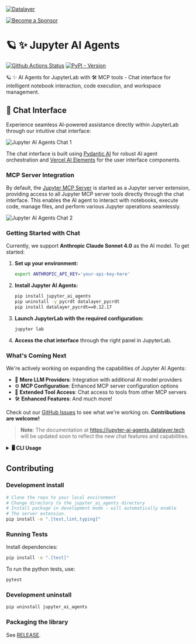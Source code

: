 <!--
  ~ Copyright (c) 2024-2025 Datalayer, Inc.
  ~
  ~ BSD 3-Clause License
-->

[![Datalayer](https://assets.datalayer.tech/datalayer-25.svg)](https://datalayer.ai)

[![Become a Sponsor](https://img.shields.io/static/v1?label=Become%20a%20Sponsor&message=%E2%9D%A4&logo=GitHub&style=flat&color=1ABC9C)](https://github.com/sponsors/datalayer)

# 🪐 ✨ Jupyter AI Agents

[![Github Actions Status](https://github.com/datalayer/jupyter-ai-agents/workflows/Build/badge.svg)](https://github.com/datalayer/jupyter-ai-agents/actions/workflows/build.yml)
[![PyPI - Version](https://img.shields.io/pypi/v/jupyter-ai-agents)](https://pypi.org/project/jupyter-ai-agents)

🪐 ✨ AI Agents for JupyterLab with 🛠️ MCP tools - Chat interface for intelligent notebook interaction, code execution, and workspace management.

## 💬 Chat Interface

Experience seamless AI-powered assistance directly within JupyterLab through our intuitive chat interface:

![Jupyter AI Agents Chat 1](https://assets.datalayer.tech/jupyter-ai-agents/jupyter-ai-agents-chat-1.png)

The chat interface is built using [Pydantic AI](https://github.com/pydantic/pydantic-ai) for robust AI agent orchestration and [Vercel AI Elements](https://github.com/vercel/ai-elements) for the user interface components.

### MCP Server Integration

By default, the [Jupyter MCP Server](https://github.com/datalayer/jupyter-mcp-server) is started as a Jupyter server extension, providing access to all Jupyter MCP server tools directly through the chat interface. This enables the AI agent to interact with notebooks, execute code, manage files, and perform various Jupyter operations seamlessly.

![Jupyter AI Agents Chat 2](https://assets.datalayer.tech/jupyter-ai-agents/jupyter-ai-agents-chat-2.png)

### Getting Started with Chat

Currently, we support **Anthropic Claude Sonnet 4.0** as the AI model. To get started:

1. **Set up your environment:**
   ```bash
   export ANTHROPIC_API_KEY='your-api-key-here'
   ```

2. **Install Jupyter AI Agents:**
   ```bash
   pip install jupyter_ai_agents
   pip uninstall -y pycrdt datalayer_pycrdt
   pip install datalayer_pycrdt==0.12.17
   ```

3. **Launch JupyterLab with the required configuration:**
   ```bash
   jupyter lab
   ```

4. **Access the chat interface** through the right panel in JupyterLab.

### What's Coming Next

We're actively working on expanding the capabilities of Jupyter AI Agents:

- 🚀 **More LLM Providers**: Integration with additional AI model providers
- ⚙️ **MCP Configuration**: Enhanced MCP server configuration options
- 🔧 **Extended Tool Access**: Chat access to tools from other MCP servers
- 🛠️ **Enhanced Features**: And much more!

Check out our [GitHub Issues](https://github.com/datalayer/jupyter-ai-agents/issues) to see what we're working on. **Contributions are welcome!**

> **Note**: The documentation at https://jupyter-ai-agents.datalayer.tech will be updated soon to reflect the new chat features and capabilities.


<details>
<summary><strong>🖥️ CLI Usage</strong></summary>

## CLI Usage

You can also use Jupyter AI Agents through the command line interface for automated notebook operations.

![Jupyter AI Agents CLI](https://assets.datalayer.tech/jupyter-ai-agent/ai-agent-prompt-demo-terminal.gif)

### Basic Installation

To install Jupyter AI Agents, run the following command:

```bash
pip install jupyter_ai_agents
pip uninstall -y pycrdt datalayer_pycrdt
pip install datalayer_pycrdt==0.12.17
```

Or clone this repository and install it from source:

```bash
git clone https://github.com/datalayer/jupyter-ai-agents
cd jupyter-ai-agents
pip install -e .
```

### JupyterLab Setup

The Jupyter AI Agents can directly interact with JupyterLab. The modifications made by the Jupyter AI Agents can be seen in real-time thanks to [Jupyter Real Time Collaboration](https://jupyterlab.readthedocs.io/en/stable/user/rtc.html). Make sure you have JupyterLab installed with the Collaboration extension:

```bash
pip install jupyterlab==4.4.1 jupyter-collaboration==4.0.2
```

We ask you to take additional actions to overcome limitations and bugs of the pycrdt library. Ensure you create a new shell after running the following commands:

```bash
pip uninstall -y pycrdt datalayer_pycrdt
pip install datalayer_pycrdt==0.12.17
```
### Examples

Jupyter AI Agents provides CLI commands to help your JupyterLab session using **Pydantic AI agents** with **Model Context Protocol (MCP)** for tool integration.

Start JupyterLab, setting a `port` and a `token` to be reused by the agent, and create a notebook `notebook.ipynb`.

```bash
# make jupyterlab
jupyter lab --port 8888 --IdentityProvider.token MY_TOKEN
```

Jupyter AI Agents supports multiple AI model providers (more information can be found on [this documentation page](https://jupyter-ai-agents.datalayer.tech/docs/models)).

### API Keys Configuration

Set the appropriate API key for your chosen provider:

**OpenAI:**
```bash
export OPENAI_API_KEY='your-api-key-here'
```

**Anthropic:**
```bash
export ANTHROPIC_API_KEY='your-api-key-here'
```

**Azure OpenAI:**
```bash
export AZURE_OPENAI_API_KEY='your-api-key-here'
export AZURE_OPENAI_ENDPOINT='https://your-resource.openai.azure.com'
export AZURE_OPENAI_API_VERSION='2024-08-01-preview'  # optional
```

**Important for Azure OpenAI:** 
- The `AZURE_OPENAI_ENDPOINT` should be just the base URL (e.g., `https://your-resource.openai.azure.com`)
- Do NOT include `/openai/deployments/...` or query parameters in the endpoint
- The deployment name is specified via the `--model-name` parameter
- See `.env.azure.example` for a complete configuration template

**Other providers:**
```bash
export GOOGLE_API_KEY='your-api-key-here'        # For Google/Gemini
export COHERE_API_KEY='your-api-key-here'        # For Cohere
export GROQ_API_KEY='your-api-key-here'          # For Groq
export MISTRAL_API_KEY='your-api-key-here'       # For Mistral
# AWS credentials for Bedrock
export AWS_ACCESS_KEY_ID='your-key'
export AWS_SECRET_ACCESS_KEY='your-secret'
export AWS_REGION='us-east-1'
```

### Model Specification

You can specify the model in two ways:

1. **Using `--model` with full string** (recommended):
   ```bash
   --model "openai:gpt-4o"
   --model "anthropic:claude-sonnet-4-0"
   --model "azure-openai:deployment-name"
   ```

2. **Using `--model-provider` and `--model-name`**:
   ```bash
   --model-provider openai --model-name gpt-4o
   --model-provider anthropic --model-name claude-sonnet-4-0
   ```

Supported providers: `openai`, `anthropic`, `azure-openai`, `github-copilot`, `google`, `bedrock`, `groq`, `mistral`, `cohere`

### Prompt Agent

Create and execute code based on user instructions:

```bash
# Using full model string (recommended)
jupyter-ai-agents prompt \
  --url http://localhost:8888 \
  --token MY_TOKEN \
  --model "anthropic:claude-sonnet-4-0" \
  --path notebook.ipynb \
  --input "Create a matplotlib example"

# Using provider and model name
jupyter-ai-agents prompt \
  --url http://localhost:8888 \
  --token MY_TOKEN \
  --model-provider anthropic \
  --model-name claude-sonnet-4-0 \
  --path notebook.ipynb \
  --input "Create a pandas dataframe with sample data and plot it"
```

![Jupyter AI Agents - Prompt](https://assets.datalayer.tech/jupyter-ai-agent/ai-agent-prompt-demo-terminal.gif)

### Explain Error Agent

Analyze and fix notebook errors:

```bash
jupyter-ai-agents explain-error \
  --url http://localhost:8888 \
  --token MY_TOKEN \
  --model "anthropic:claude-sonnet-4-0" \
  --path notebook.ipynb \
  --current-cell-index 5
```

![Jupyter AI Agents - Explain Error](https://assets.datalayer.tech/jupyter-ai-agent/ai-agent-explainerror-demo-terminal.gif)

### REPL Mode (Interactive)

For an interactive experience with direct access to all Jupyter MCP tools, use the REPL mode:

```bash
jupyter-ai-agents repl \
  --url http://localhost:8888 \
  --token MY_TOKEN \
  --model "anthropic:claude-sonnet-4-0"
```

In REPL mode, you can directly ask the AI to:
- List notebooks in directories
- Read and analyze notebook contents
- Execute code in cells
- Insert new cells
- Modify existing cells
- Install Python packages

Example REPL interactions:

```
> List all notebooks in the current directory
> Create a new notebook called analysis.ipynb
> In analysis.ipynb, create a cell that imports pandas and loads data.csv
> Execute the cell and show me the first 5 rows
> Add a matplotlib plot showing the distribution of the 'age' column
```

The REPL provides special commands:
- `/exit`: Exit the session
- `/markdown`: Show last response in markdown format
- `/multiline`: Toggle multiline input mode (use Ctrl+D to submit)
- `/cp`: Copy last response to clipboard

You can also use a custom system prompt:

```bash
jupyter-ai-agents repl \
  --url http://localhost:8888 \
  --token MY_TOKEN \
  --model "anthropic:claude-sonnet-4-0" \
  --system-prompt "You are a data science expert specializing in pandas and matplotlib."
```

### Prompt Agent

Create and execute code based on user instructions:

```bash
# Using full model string (recommended)
jupyter-ai-agents prompt \
  --url http://localhost:8888 \
  --token MY_TOKEN \
  --model "anthropic:claude-sonnet-4-0" \
  --path notebook.ipynb \
  --input "Create a matplotlib example"

# Using provider and model name
jupyter-ai-agents prompt \
  --url http://localhost:8888 \
  --token MY_TOKEN \
  --model-provider anthropic \
  --model-name claude-sonnet-4-0 \
  --path notebook.ipynb \
  --input "Create a pandas dataframe with sample data and plot it"
```

### Explain Error Agent

Analyze and fix notebook errors:

```bash
jupyter-ai-agents explain-error \
  --url http://localhost:8888 \
  --token MY_TOKEN \
  --model "anthropic:claude-sonnet-4-0" \
  --path notebook.ipynb \
  --current-cell-index 5
```

## Uninstall

### About the Technology

Jupyter AI Agents empowers **AI** models to **interact** with and **modify Jupyter Notebooks**. The agent is equipped with tools such as adding code cells, inserting markdown cells, executing code, enabling it to modify the notebook comprehensively based on user instructions or by reacting to the Jupyter notebook events.

This Agent is **innovative** as it is designed to **operate on the entire Notebook**, not just at the cell level, enabling more comprehensive and seamless modifications.

The Agent can also run separately from the Jupyter server as the communication is achieved through RTC via the [Jupyter NbModel Client](https://github.com/datalayer/jupyter-nbmodel-client) and the [Jupyter Kernel Client](https://github.com/datalayer/jupyter-kernel-client).

```
Jupyter AI Agents <---> JupyterLab
       |
       | RTC (Real Time Collaboration)
       |
Jupyter Clients
```
</details>

## Contributing

### Development install

```bash
# Clone the repo to your local environment
# Change directory to the jupyter_ai_agents directory
# Install package in development mode - will automatically enable
# The server extension.
pip install -e ".[test,lint,typing]"
```

### Running Tests

Install dependencies:

```bash
pip install -e ".[test]"
```

To run the python tests, use:

```bash
pytest
```

### Development uninstall

```bash
pip uninstall jupyter_ai_agents
```

### Packaging the library

See [RELEASE](RELEASE.md).
